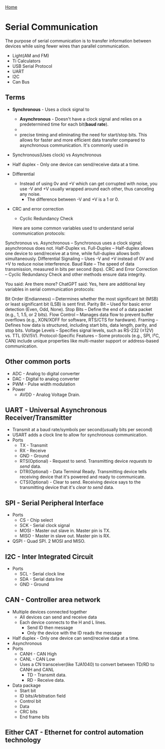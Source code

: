 [Home](../README.md#embedded-programming)

# Serial Communication
The purpose of serial communication is to transfer information between devices while using fewer wires than parallel communication.

- Light(AM and FM)
- Ti Calculators
- USB Serial Protocol
- UART
- I2C
- Can Bus

## Terms
- **Synchronous** - Uses a clock signal to 
	- **Asynchronous** - Doesn't have a clock signal and relies on a predetermined time for each bit(**baud rate**).
	-
	- precise timing and eliminating the need for start/stop bits. This allows for faster and more efficient data transfer compared to asynchronous communication. It's commonly used in

- Synchronous(Uses clock) vs Asynchronous
- Half duplex - Only one device can send/receive data at a time.
- Differential
	- Instead of using 0v and +V which can get corrupted with noise, you use -V and +V usually wrapped around each other, thus canceling any noise.
		- The difference between -V and +V is a 1 or 0.
- CRC and error correction
	- Cyclic Redundancy Check
	
	Here are some common variables used to understand serial communication protocols:

Synchronous vs. Asynchronous – Synchronous uses a clock signal; asynchronous does not.
Half-Duplex vs. Full-Duplex – Half-duplex allows one device to send/receive at a time, while full-duplex allows both simultaneously.
Differential Signaling – Uses -V and +V instead of 0V and +V to reduce noise interference.
Baud Rate – The speed of data transmission, measured in bits per second (bps).
CRC and Error Correction – Cyclic Redundancy Check and other methods ensure data integrity.






You said:
Are there more?
ChatGPT said:
Yes, here are additional key variables in serial communication protocols:

Bit Order (Endianness) – Determines whether the most significant bit (MSB) or least significant bit (LSB) is sent first.
Parity Bit – Used for basic error detection (Even, Odd, None).
Stop Bits – Define the end of a data packet (e.g., 1, 1.5, or 2 bits).
Flow Control – Manages data flow to prevent buffer overflows (e.g., XON/XOFF for software, RTS/CTS for hardware).
Framing – Defines how data is structured, including start bits, data length, parity, and stop bits.
Voltage Levels – Specifies signal levels, such as RS-232 (±12V) vs. TTL (0V/5V).
Protocol-Specific Features – Some protocols (e.g., SPI, I²C, CAN) include unique properties like multi-master support or address-based communication.

## Other common ports
- ADC - Analog to digital converter
- DAC - Digital to analog converter
- PWM - Pulse width modulation
- Power
	- AVDD - Analog Voltage Drain.

## UART - Universal Asynchronous Receiver/Transmitter
- Transmit at a baud rate/symbols per second(usually bits per second)
- USART adds a clock line to allow for synchronous communication.
- Ports
	- TX - Transmit
	- RX - Receive
	- GND - Ground
	- RTS(Optional) - Request to send. Transmitting device *requests to send* data.
	- DTR(Optional) - Data Terminal Ready. Transmitting device tells receiving device that it's powered and ready to communicate.
	- CTS(Optional) - Clear to send. Receiving device says to the transmitting device that it's *clear to send* data.

## SPI - Serial Peripheral Interface
- Ports
	- CS - Chip select
	- SCK - Serial clock signal
	- MOSI - Master out slave in. Master pin is TX.
	- MISO - Master in slave out. Master pin is RX.
- QSPI - Quad SPI. 2 MOSI and MISO.

## I2C - Inter Integrated Circuit
- Ports
	- SCL - Serial clock line
	- SDA - Serial data line
	- GND - Ground

## CAN - Controller area network
- Multiple devices connected together
	- All devices can send and receive data
	- Each device connects to the H and L lines.
		- Send ID then message
		- Only the device with the ID reads the message
- Half duplex - Only one device can send/receive data at a time.
- Asynchronous
- Ports
	- CANH - CAN High
	- CANL - CAN Low
	- Uses a CN transceiver(like TJA1040) to convert between TD/RD to CANH and CANL
		- TD - Transmit data.
		- RD - Receive data.
- Data package
	- Start bit
	- ID bits/Arbitration field
	- Control bit
	- Data
	- CRC bits
	- End frame bits

## Either CAT - Ethernet for control automation technology